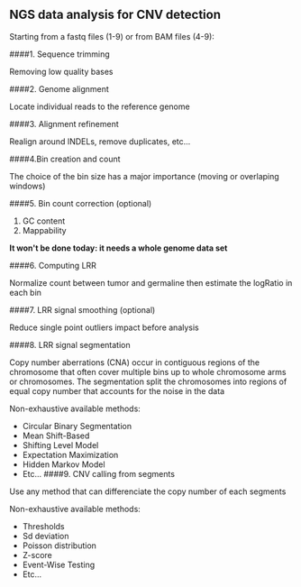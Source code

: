 ## NGS data analysis for CNV detection 

Starting from a fastq files (1-9) or from BAM files (4-9):

####1. Sequence trimming

   Removing low quality bases 

####2. Genome alignment

   Locate individual reads to the reference genome

####3. Alignment refinement

   Realign around INDELs, remove duplicates, etc...

####4.Bin creation and count

   The choice of the bin size has a major importance (moving or overlaping windows)

####5. Bin count correction (optional)
  1. GC content
  2. Mappability

   **It won't be done today: it needs a whole genome data set**

####6. Computing LRR

   Normalize count between tumor and germaline then estimate the logRatio in each bin

####7. LRR signal smoothing (optional)

   Reduce single point outliers impact before analysis

####8. LRR signal segmentation

   Copy number aberrations (CNA) occur in contiguous regions of the chromosome that often cover multiple bins up to whole chromosome arms or chromosomes. The segmentation split the chromosomes into regions of equal copy number that accounts for the noise in the data

   Non-exhaustive available methods: 
  * Circular Binary Segmentation
  * Mean Shift-Based
  * Shifting Level Model
  * Expectation Maximization
  * Hidden Markov Model
  * Etc...
####9. CNV calling from segments

   Use any method that can differenciate the copy number of each segments 

   Non-exhaustive available methods: 
  * Thresholds
  * Sd deviation
  * Poisson distribution
  * Z-score
  * Event-Wise Testing
  * Etc...